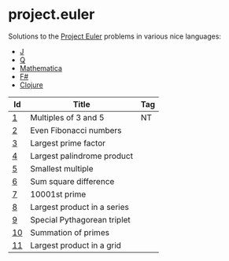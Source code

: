 # project.euler

Solutions to the [Project Euler](https://projecteuler.net) problems in various nice languages:
- [J](http://jsoftware.com/)
- [Q](http://code.kx.com/qref//)
- [Mathematica](http://www.wolfram.com/language/)
- [F#](http://fsharp.org/)
- [Clojure](https://clojure.org/)


| Id                | Title                 | Tag |
|-------------------|-----------------------|-----|
|[1](001/README.md) | Multiples of 3 and 5  | NT  |
|[2](002/README.md) | Even Fibonacci numbers      |  |      
|[3](003/README.md) | Largest prime factor        |  |    
|[4](004/README.md) | Largest palindrome product  |  |
|[5](005/README.md) | Smallest multiple           |  |
|[6](.)   | Sum square difference       ||
|[7](.)   | 10001st prime               ||
|[8](.)   | Largest product in a series ||
|[9](.)   | Special Pythagorean triplet ||
|[10](.)  | Summation of primes         ||
|[11]()   | Largest product in a grid   ||
